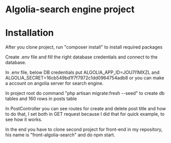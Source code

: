 # Algolia-search engine project

# Installation
After you clone project, run "composer install" to install required packages

Create .env file and fill the right database credentials and connect to the database.

In .env file, below DB credentials put ALGOLIA_APP_ID=JOU7I1MXZL and ALGOLIA_SECRET=16cb549bd1f7f7972c1dd0964754adb8
or you can make a account on angolia server for search engine.

In project root do command "php artisan migrate:fresh --seed" to create db tables and 160 rows in posts table

In PostController you can see routes for create and delete post title and how to do that, I set both in GET request
because I did that for quick example, to see how it works.

In the end you have to clone second project for front-end in my repository, his name is "front-algolia-search" and do npm start.


